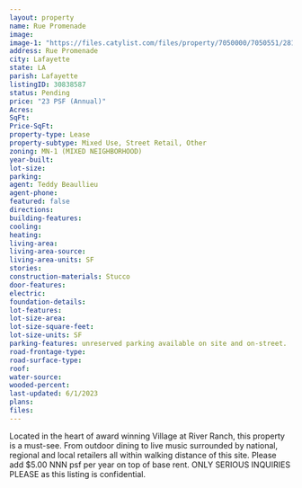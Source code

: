 ```yaml
---
layout: property
name: Rue Promenade
image:
image-1: "https://files.catylist.com/files/property/7050000/7050551/28134959_MainStreet_at_River_Ranch.jpg"
address: Rue Promenade
city: Lafayette
state: LA
parish: Lafayette
listingID: 30838587
status: Pending
price: "23 PSF (Annual)"
Acres:
SqFt:
Price-SqFt:
property-type: Lease
property-subtype: Mixed Use, Street Retail, Other
zoning: MN-1 (MIXED NEIGHBORHOOD)
year-built:
lot-size:
parking:
agent: Teddy Beaullieu
agent-phone:
featured: false
directions:
building-features:
cooling:
heating:
living-area:
living-area-source:
living-area-units: SF
stories:
construction-materials: Stucco
door-features:
electric:
foundation-details:
lot-features:
lot-size-area:
lot-size-square-feet:
lot-size-units: SF
parking-features: unreserved parking available on site and on-street.
road-frontage-type:
road-surface-type:
roof:
water-source:
wooded-percent:
last-updated: 6/1/2023
plans:
files:
---
```

Located in the heart of award winning Village at River Ranch, this property is a must-see. From outdoor dining to live music surrounded by national, regional and local retailers all within walking distance of this site. Please add $5.00 NNN psf per year on top of base rent. ONLY SERIOUS INQUIRIES PLEASE as this listing is confidential.
